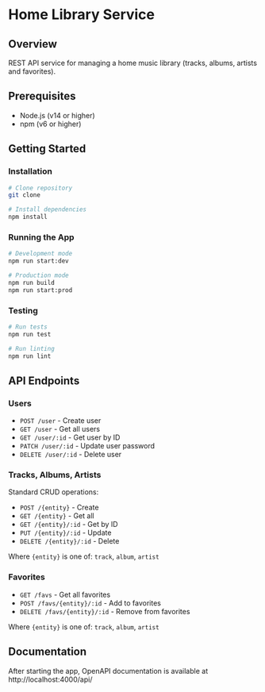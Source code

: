 # Home Library Service

## Overview

REST API service for managing a home music library (tracks, albums, artists and favorites).

## Prerequisites

- Node.js (v14 or higher)
- npm (v6 or higher)

## Getting Started

### Installation

```bash
# Clone repository
git clone

# Install dependencies
npm install
```

### Running the App

```bash
# Development mode
npm run start:dev

# Production mode
npm run build
npm run start:prod
```

### Testing

```bash
# Run tests
npm run test

# Run linting
npm run lint
```

## API Endpoints

### Users

- `POST /user` - Create user
- `GET /user` - Get all users
- `GET /user/:id` - Get user by ID
- `PATCH /user/:id` - Update user password
- `DELETE /user/:id` - Delete user

### Tracks, Albums, Artists

Standard CRUD operations:

- `POST /{entity}` - Create
- `GET /{entity}` - Get all
- `GET /{entity}/:id` - Get by ID
- `PUT /{entity}/:id` - Update
- `DELETE /{entity}/:id` - Delete

Where `{entity}` is one of: `track`, `album`, `artist`

### Favorites

- `GET /favs` - Get all favorites
- `POST /favs/{entity}/:id` - Add to favorites
- `DELETE /favs/{entity}/:id` - Remove from favorites

Where `{entity}` is one of: `track`, `album`, `artist`

## Documentation

After starting the app, OpenAPI documentation is available at http://localhost:4000/api/
